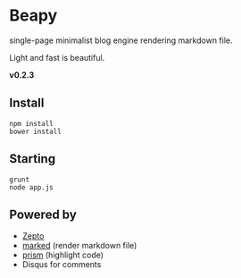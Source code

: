 Beapy
=====
single-page minimalist blog engine rendering markdown file.

Light and fast is beautiful. 

__v0.2.3__

Install
-------
```
npm install
bower install
```

Starting
--------
```
grunt
node app.js
```

Powered by
----------
- [Zepto](https://github.com/madrobby/zepto)
- [marked](https://github.com/chjj/marked) (render markdown file)
- [prism](https://github.com/LeaVerou/prism) (highlight code)
- Disqus for comments